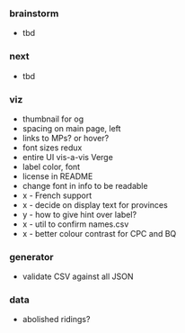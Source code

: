 
### brainstorm

* tbd 

### next

* tbd 

### viz

* thumbnail for og
* spacing on main page, left
* links to MPs? or hover? 
* font sizes redux
* entire UI vis-a-vis Verge
* label color, font
* license in README
* change font in info to be readable
* x - French support
* x - decide on display text for provinces
* y - how to give hint over label?
* x - util to confirm names.csv 
* x - better colour contrast for CPC and BQ

### generator

* validate CSV against all JSON

### data

* abolished ridings?

